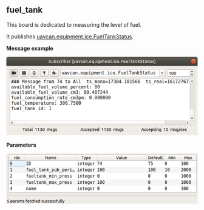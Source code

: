 ## fuel_tank

This board is dedicated to measuring the level of fuel.

It publishes [uavcan.equipment.ice.FuelTankStatus](https://dronecan.github.io/Specification/7._List_of_standard_data_types/#fueltankstatus).

**Message example**

![scheme](fuel_tank_message.png?raw=true "msg")

**Parameters**

![scheme](fuel_tank_params.png?raw=true "params")
